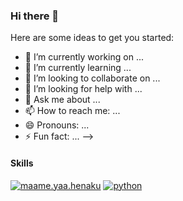 ### Hi there 👋


Here are some ideas to get you started:

- 🔭 I’m currently working on ...
- 🌱 I’m currently learning ...
- 👯 I’m looking to collaborate on ...
- 🤔 I’m looking for help with ...
- 💬 Ask me about ...
- 📫 How to reach me: ...
- 😄 Pronouns: ...
- ⚡ Fun fact: ...
-->

#### Skills

[![maame.yaa.henaku](https://img.shields.io/badge/maame.yaa.henaku-E4405F?style=for-the-badge&logo=instagram&logoColor=white)](https://instagram.com/maame.yaa.henaku)
[![python](https://img.shields.io/badge/Python-3776AB?style=for-the-badge&logo=python&logoColor=white)](https://github.com/myaamanko)


